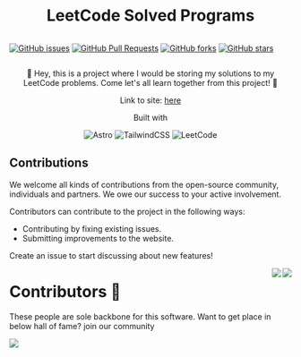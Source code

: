 <h1 align="center"> LeetCode Solved Programs </h1>
<div style="display: flex; flex-direction: row; justify-content: space-between" align="center">  
  
  [![GitHub issues](https://img.shields.io/github/issues/jsvigneshkanna/leetcode_solved_programs?logo=github)](https://github.com/jsvigneshkanna/leetcode_solved_programs/issues) 
  [![GitHub Pull Requests](https://img.shields.io/github/issues-pr/jsvigneshkanna/leetcode_solved_programs)](https://github.com/leetcode_solved_programs/pulls) 
  [![GitHub forks](https://img.shields.io/github/forks/jsvigneshkanna/leetcode_solved_programs?logo=github)](https://github.com/jsvigneshkanna/leetcode_solved_programs/network/members) 
  [![GitHub stars](https://img.shields.io/github/stars/jsvigneshkanna/leetcode_solved_programs?logo=github)](https://github.com/jsvigneshkanna/tleetcode_solved_programs/stargazers) 
</div>



<p align="center"> 🥸 Hey, this is a project where I would be storing my solutions to my LeetCode problems. Come let's all learn together from this project! 🍻 </p>

<div align="center">

Link to site: [here](https://vkleetcodesolutions.netlify.app/)

Built with

</div>

<div align="center">

![Astro](https://img.shields.io/badge/-Astro-000000?style=for-the-badge&logo=astro) ![TailwindCSS](https://img.shields.io/badge/tailwind%20css-000000.svg?style=for-the-badge&logo=tailwind-css&logoColor=38b2ac) ![LeetCode](https://img.shields.io/badge/LeetCode-000000?style=for-the-badge&logo=LeetCode&logoColor=#d16c06)

</div>



## Contributions
We welcome all kinds of contributions from the open-source community, individuals and partners. We owe our success to your active involvement.

Contributors can contribute to the project in the following ways:

- Contributing by fixing existing issues.
- Submitting improvements to the website.

Create an issue to start discussing about new features!

<img align="right" src="https://badges.frapsoft.com/os/v1/open-source.svg?v=103"> <img align="right" src="https://hits.dwyl.com/jsvigneshkanna/leetcode_solved_programs.svg?style=flat-square" >

# Contributors 🎉

These people are sole backbone for this software. Want to get place in below hall of fame? join our community

<a href="https://github.com/jsvigneshkanna/leetcode_solved_programs/graphs/contributors">
  <img src="https://contrib.rocks/image?repo=jsvigneshkanna/leetcode_solved_programs" />
</a>

